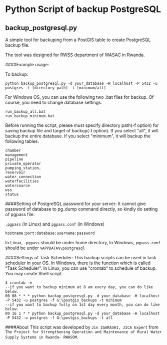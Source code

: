 # Python Script of backup PostgreSQL

## backup_postgresql.py

A simple tool for backuping from a PostGIS table to create PostgreSQL backup file.

The tool was designed for RWSS department of WASAC in Rwanda.

####Example usage:

To backup:

````
python backup_postgresql.py -d your_database -H localhost -P 5432 -u postgres -f [directory path] -t [minimum/all]
````

For Windows OS, you can use the following two .bat files for backup. Of course, you need to change database settings.
````
run_backup_all.bat
run_backup_minimum.bat
````

Before running the script, please must specify directory path(-f option) for saving backup file and target of backup(-t option).
If you select "all", it will backup the entire database.
If you select "minimum", it will backup the following tables.

````
chamber
management
pipeline
private_operator
pumping_station,
reservoir
water_connection
waterfacilities
watersource
wss
status
````

####Setting of PostgreSQL password for your server:
It cannot give password of database to pg_dump command directly, so kindly do setting of pgpass file.

````.pgpass```` (in Linux) and ````pgpass.conf```` (in Windows)
````
hostname:port:database:username:password
````

In Linux, ````.pgpass```` should be under home directory,
In Windows, ````pgpass.conf```` should be under ````%APPDATA%\postgresql````

####Settings of Task Scheduler:
This backup scripts can be used in task scheduler in your OS.
In Windows, there is the function which is called "Task Scheduler".
In Linux, you can use "crontab" to schedule of backup. You may create Shell script.
````
$ crontab -e
--if you want to backup minimum at 8 am every day, you can do like below.
00 08 * * * python backup_postgresql.py -d your_database -H localhost -P 5432 -u postgres -f G:\postgis_backups -t minimum
--if you want to backup fully on 1st day every month, you can do like below.
00 16 1 * * python backup_postgresql.py -d your_database -H localhost -P 5432 -u postgres -f G:\postgis_backups -t all
````

####About
This script was developed by ````Jin IGARASHI, JICA Expert```` from ````The Project for Strengthening Operation and Maintenance of Rural Water Supply Systems in Rwanda- RWASOM````.